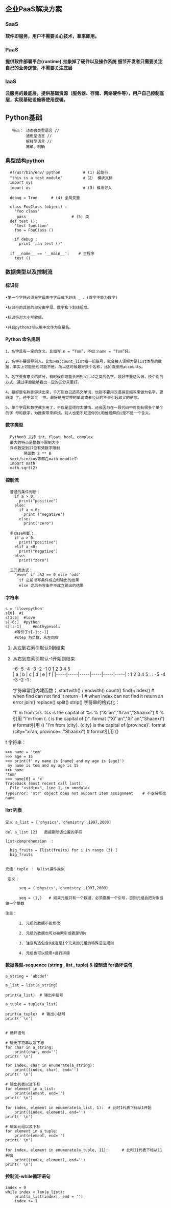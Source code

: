 ## 企业PaaS解决方案

### SaaS

**软件即服务，用户不需要关心技术，拿来即用。**

### PaaS

**提供软件部署平台(runtime),抽象掉了硬件以及操作系统**
**细节开发者只需要关注自己的业务逻辑，不需要关注底层**


### laaS

**云服务的最底层，提供基础资源（服务器、存储、网络硬件等），用户自己控制底层，实现基础设施等使用逻辑。**

### 

## Python基础

       特点： 动态强类型语言 //
             通用型语言 //
             解释型语言 //
             简单、明确
             
### 典型结构python
    
    
      #!/usr/bin/env/ python          # (1) 起始行
      "this is a test module"         #（2） 模块文档
      import sys   
      import os                       # (3) 模块导入
      
      debug = True      # (4) 全局变量
      
      class FooClass (object) :
        'foo class'
         pass                    # (5) 类
      def test ():
        'test function'
        foo = FooClass ()
        
        if debug :
          print 'ran test ()'
          
      if __name__ == '__main__':    # 主程序
        test ()
        
        
### 数据类型以及控制流

####  标识符

    •第一个字符必须是字母表中字母或下划线 _ 。(首字不能为数字) 

    •标识符的其他的部分由字母、数字和下划线组成。 

    •标识符对大小写敏感。

    •并且python3可以用中文作为变量名。
    
#### Python 命名规则
    
    1，名字具有一定的含义。比如写:n = “Tom”，不如:name = “Tom”好。 
    
    2，名字不要误导别人。比如用account_list指一组账号，就会被人误解为是list类型的数据，事实上可能是也可能不是。所以这时候最好换个名称，比如直接用accounts。 
    
    3，名字要有意义的区分，有时候你可能会用到a1,a2之类的名字，最好不要这么做，换个别的方式，通过字面能够看出一定的区分来更好。
    
    4，最好是名称能够读出来，千万别自己造英文单词，也别不要用汉语拼音缩写来做为名字，更麻烦 了，还不如全  拼。最好是用完整的单词或者公认的不会引起歧义的缩写。
    
    5，单个字母和数字就少用了，不仅是显得你太懒惰，还会因为在一段代码中可能有很多个单个的字 母和数字，为搜索带来麻烦，别人也更不知道你的i和他理解的i是不是一个含义。
    
    
#### 数字类型

      Python3 支持 int、float、bool、complex
      最大的特点是整数不限制大小
      浮点数受到17位有效数字限制
            幂函数 2 ** 8
      sqrt/sin/cos等都在math moudle中
      import math 
      math.sqrt(2)
      
#### 控制流
      
      普通的条件判断：
        if a > 0:
          print("positive")
        else:
          if a < 0:
            print ("negative")
          else:
            print("zero")
            
      多case判断：
        if a > 0:
          print("positive")
        elif a <0;
          print("negative")
        else:
          print("zero")
      
      三元表达式：
        "even" if a%2 == 0 else 'odd'
          if 之前书写条件成立时输出的结果
          else 之后书写条件不成立输出的结果
          
#### 字符串
    
    s = 'ilovepython'
    s[0]  #i
    s[1:5]  #love
    s[-6:]  #python
    s[::-1]     #nothypevoli
        #等价于s[-1::-1]
        #step 为负数，从左向右
1. 从左到右索引默认0到结束
2. 从右到左索引默认-1开始到结束


    -6   -5    -4    -3    -2    -1 
     0    1     2     3     4     5    
| a   | b   | c   | d   | e   | f   |
|-----|-----|-----|-----|-----|-----|
  :    1      2     3     4    5      :
  :    -5     -4    -3    -2    -1    :

    字符串常用内建函数；
        startwith() / endwith()
        count()
        find()/index()          # when find can not find it return -1 
                                # when index can not find it return an error
        join()
        replace()
        split()
        strip()
  字符串的格式化：

    "I' m from %s. %s is the capital of %s % ("Xi'an","Xi'an","Shaanxi")     # %引用
    "I'm from (. ( is the capital of ()". format ("Xi''an","Xi' an","Shaanxi")  # format引用 ()
    "I'm from (city}. {city} is the capital of (province}'. format (city="xi'an, province= ."Shaanxi")  # format引用 {}
  
  f 字符串：

    >>> name = 'tom'
    >>> age = 15
    >>> print(f' my name is {name} and my age is {age}')
     my name is tom and my age is 15
    >>> name
    'tom'
    >>> name[0] = 'x'
    Traceback (most recent call last):
      File "<stdin>", line 1, in <module>
    TypeError: 'str' object does not support item assignment    # 不支持修改name


#### list 列表
  
    定义 a_list = ['physics','chemistry',1997,2000]
  
    del a_list [2]   直接删除该位置的字符

    list-comprehension  :
    
      big_fruits = [list(fruits) for i in range (3) ]
      big_fruits


    元组：tuple ： 与list操作类似
    
     定义： 
          
          seq = ('physics','chemistry',1997,2000)

          seq = (1,)   # 如果元组只有一个数据，必须要接一个引号，否则元组会把对象当做一个整数
      
    注意：
          
          1. 元组的数据不能修改

          2. 元组的数据也可以被索引或者是切片

          3. 注意构造包含0或者是1个元素的元组的特殊语法规则

          4. 元组也可以使用+进行拼接


#### 数据类型-sequence (string , list , tuple) & 控制流 for循环语句

  
    a_string = 'abcdef'
    
    a_list = list(a_string)
    
    print(a_list)  # 输出中括号
    
    a_tuple = tuple(a_list)
    
    print(a_tuple)  # 输出小括号
    print(' \n')
    
    
    # 循环语句
    
    # 输出字符串以及下标
    for char in a_string:
        print(char, end='')
    print(' \n')
    
    for index, char in enumerate(a_string):
        print((index, char), end='')
    print(' \n')
    
    # 输出列表以及下标
    for element in a_list:
        print(element, end='')
    print(' \n')
    
    for index, element in enumerate(a_list, 1):  # 此时1代表下标从1开始
        print((index, element), end='')
    print(' \n')
    
    # 输出元组以及下标
    for element in a_tuple:
        print(element, end='')
    print(' \n')
    
    for index, element in enumerate(a_tuple, 11):      # 此时11代表下标从11 开始
        print((index, element), end='')
    print(' \n')



#### 控制流-while循环语句

    index = 0
    while index < len(a_list):
        print(a_list[index], end = '')
        index += 1

